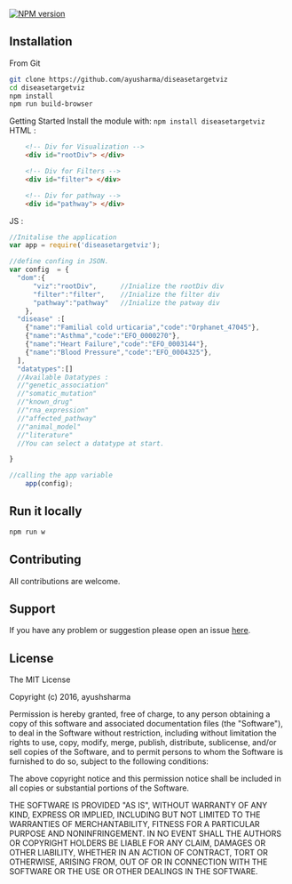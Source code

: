 

[![NPM version](http://img.shields.io/npm/v/diseasetargetviz.svg)](https://www.npmjs.org/package/diseasetargetviz)

>

## Installation

From Git

````bash
git clone https://github.com/ayusharma/diseasetargetviz
cd diseasetargetviz
npm install
npm run build-browser
````

Getting Started
Install the module with: `npm install diseasetargetviz`
HTML :
```html
    <!-- Div for Visualization -->
    <div id="rootDiv"> </div>

    <!-- Div for Filters -->
    <div id="filter"> </div>

    <!-- Div for pathway -->
    <div id="pathway"> </div>
```
JS :
```javascript
//Initalise the application
var app = require('diseasetargetviz');

//define confing in JSON.
var config  = {
  "dom":{
      "viz":"rootDiv",      //Inialize the rootDiv div
      "filter":"filter",    //Inialize the filter div
      "pathway":"pathway"   //Inialize the patway div
    },
  "disease" :[
    {"name":"Familial cold urticaria","code":"Orphanet_47045"},
    {"name":"Asthma","code":"EFO_0000270"},
    {"name":"Heart Failure","code":"EFO_0003144"},
    {"name":"Blood Pressure","code":"EFO_0004325"},
  ],
  "datatypes":[]
  //Available Datatypes :
  //"genetic_association"
  //"somatic_mutation"
  //"known_drug"
  //"rna_expression"
  //"affected_pathway"
  //"animal_model"
  //"literature"
  //You can select a datatype at start.

}

//calling the app variable
	app(config);
```

## Run it locally
```bash
npm run w
```

## Contributing

All contributions are welcome.

## Support

If you have any problem or suggestion please open an issue [here](https://github.com/ayushsharma/diseasetargetviz/issues).

## License

The MIT License

Copyright (c) 2016, ayushsharma

Permission is hereby granted, free of charge, to any person
obtaining a copy of this software and associated documentation
files (the "Software"), to deal in the Software without
restriction, including without limitation the rights to use,
copy, modify, merge, publish, distribute, sublicense, and/or sell
copies of the Software, and to permit persons to whom the
Software is furnished to do so, subject to the following
conditions:

The above copyright notice and this permission notice shall be
included in all copies or substantial portions of the Software.

THE SOFTWARE IS PROVIDED "AS IS", WITHOUT WARRANTY OF ANY KIND,
EXPRESS OR IMPLIED, INCLUDING BUT NOT LIMITED TO THE WARRANTIES
OF MERCHANTABILITY, FITNESS FOR A PARTICULAR PURPOSE AND
NONINFRINGEMENT. IN NO EVENT SHALL THE AUTHORS OR COPYRIGHT
HOLDERS BE LIABLE FOR ANY CLAIM, DAMAGES OR OTHER LIABILITY,
WHETHER IN AN ACTION OF CONTRACT, TORT OR OTHERWISE, ARISING
FROM, OUT OF OR IN CONNECTION WITH THE SOFTWARE OR THE USE OR
OTHER DEALINGS IN THE SOFTWARE.
